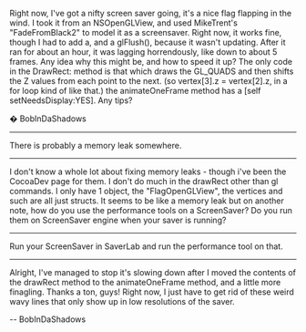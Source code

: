 Right now, I've got a nifty screen saver going, it's a nice flag flapping in the wind. I took it from an NSOpenGLView, and used MikeTrent's "FadeFromBlack2" to model it as a screensaver. Right now, it works fine, though I had to add a, and a glFlush(), because it wasn't updating. After it ran for about an hour, it was lagging horrendously, like down to about 5 frames. Any idea why this might be, and how to speed it up? The only code in the DrawRect: method is that which draws the GL_QUADS and then shifts the Z values from each point to the next. (so vertex[3].z = vertex[2].z, in a for loop kind of like that.) the animateOneFrame method has a [self setNeedsDisplay:YES]. Any tips?

� BobInDaShadows

----

There is probably a memory leak somewhere.

----

I don't know a whole lot about fixing memory leaks -  though i've been the CocoaDev page for them. I don't do much in the drawRect other than gl commands. I only have 1 object, the "FlagOpenGLView", the vertices and such are all just structs. It seems to be like a memory leak but on another note, how do you use the performance tools on a ScreenSaver? Do you run them on ScreenSaver engine when your saver is running?

----

Run your ScreenSaver in SaverLab and run the performance tool on that.

----

Alright, I've managed to stop it's slowing down after I moved the contents of the drawRect method to the animateOneFrame method, and a little more finagling. Thanks a ton, guys! Right now, I just have to get rid of these weird wavy lines that only show up in low resolutions of the saver.

-- BobInDaShadows
